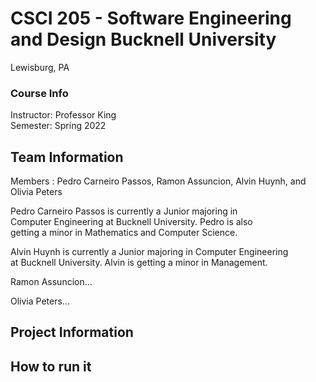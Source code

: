 
# CSCI 205 - Software Engineering and Design Bucknell University
Lewisburg, PA
### Course Info
Instructor: Professor King\
Semester: Spring 2022
## Team Information
Members : Pedro Carneiro Passos, Ramon Assuncion, Alvin Huynh, and Olivia Peters

Pedro Carneiro Passos is currently a Junior majoring in\
Computer Engineering at Bucknell University. Pedro is also\
getting a minor in Mathematics and Computer Science.

Alvin Huynh is currently a Junior majoring in Computer Engineering\
at Bucknell University. Alvin is getting a minor in Management.

Ramon Assuncion...

Olivia Peters...

## Project Information


## How to run it
